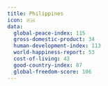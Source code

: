 ```yaml
---
title: Philippines
icon: 🇵🇭
data:
  global-peace-index: 115
  gross-domestic-product: 34
  human-development-index: 113
  world-happiness-report: 53
  cost-of-living: 43
  good-country-index: 87
  global-freedom-score: 106
---
```

